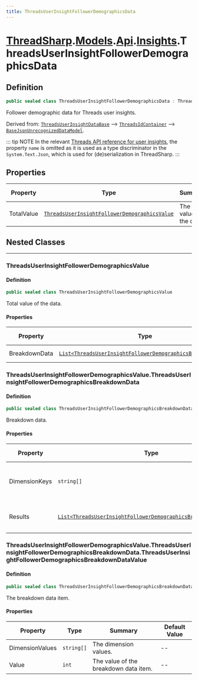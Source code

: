 ```yaml
---
title: ThreadsUserInsightFollowerDemographicsData
---
```


# [ThreadSharp](../../../).[Models](../../).[Api](../).[Insights](./).ThreadsUserInsightFollowerDemographicsData

## Definition

```c#
public sealed class ThreadsUserInsightFollowerDemographicsData : ThreadsUserInsightDataBase
```

Follower demographic data for Threads user insights.

Derived from: [`ThreadsUserInsightDataBase`](../ThreadsUserInsightDataBase) --> [`ThreadsIdContainer`](../ThreadsIdContainer) --> [`BaseJsonUnrecognizedDataModel`](../../BaseJsonUnrecognizedDataModel).

::: tip NOTE
In the relevant [Threads API reference for user insights](https://developers.facebook.com/docs/threads/reference/insights#get---threads-user-id--threads-insights), the property `name` is omitted as it is used as a type discriminator in the `System.Text.Json`, which is used for (de)serialization in ThreadSharp.
:::

## Properties

| Property   | Type                                                                                          | Summary                      | Default Value |
|------------|-----------------------------------------------------------------------------------------------|------------------------------|---------------|
| TotalValue | [`ThreadsUserInsightFollowerDemographicsValue`](#threadsuserinsightfollowerdemographicsvalue) | The total value of the data. | `null`        |

## Nested Classes

---

### ThreadsUserInsightFollowerDemographicsValue

#### Definition

```c#
public sealed class ThreadsUserInsightFollowerDemographicsValue
```

Total value of the data.

#### Properties

| Property      | Type                                                                                                                | Summary         | Default Value |
|---------------|---------------------------------------------------------------------------------------------------------------------|-----------------|---------------|
| BreakdownData | [`List<ThreadsUserInsightFollowerDemographicsBreakdownData>`](#threadsuserinsightfollowerdemographicsbreakdowndata) | Breakdown data. | --            |

### ThreadsUserInsightFollowerDemographicsValue.ThreadsUserInsightFollowerDemographicsBreakdownData

#### Definition

```c#
public sealed class ThreadsUserInsightFollowerDemographicsBreakdownData
```

Breakdown data.

#### Properties

| Property      | Type                                                                 | Summary                                     | Default Value |
|---------------|----------------------------------------------------------------------|---------------------------------------------|---------------|
| DimensionKeys | `string[]`                                                           | Dimension keys as specified in the request. | --            |
| Results       | [`List<ThreadsUserInsightFollowerDemographicsBreakdownDataValue>`]() | The results of the breakdown data.          | --            |

### ThreadsUserInsightFollowerDemographicsValue.ThreadsUserInsightFollowerDemographicsBreakdownData.ThreadsUserInsightFollowerDemographicsBreakdownDataValue

#### Definition

```c#
public sealed class ThreadsUserInsightFollowerDemographicsBreakdownDataValue
```

The breakdown data item.

#### Properties

| Property        | Type       | Summary                               | Default Value |
|-----------------|------------|---------------------------------------|---------------|
| DimensionValues | `string[]` | The dimension values.                 | --            |
| Value           | `int`      | The value of the breakdown data item. | --            |